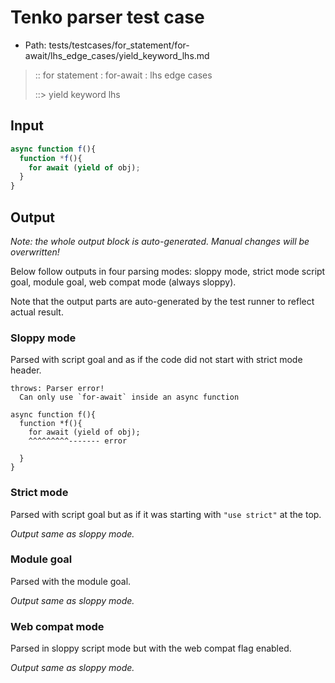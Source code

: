 # Tenko parser test case

- Path: tests/testcases/for_statement/for-await/lhs_edge_cases/yield_keyword_lhs.md

> :: for statement : for-await : lhs edge cases
>
> ::> yield keyword lhs

## Input

`````js
async function f(){
  function *f(){
    for await (yield of obj);
  }
}
`````

## Output

_Note: the whole output block is auto-generated. Manual changes will be overwritten!_

Below follow outputs in four parsing modes: sloppy mode, strict mode script goal, module goal, web compat mode (always sloppy).

Note that the output parts are auto-generated by the test runner to reflect actual result.

### Sloppy mode

Parsed with script goal and as if the code did not start with strict mode header.

`````
throws: Parser error!
  Can only use `for-await` inside an async function

async function f(){
  function *f(){
    for await (yield of obj);
    ^^^^^^^^^------- error

  }
}
`````

### Strict mode

Parsed with script goal but as if it was starting with `"use strict"` at the top.

_Output same as sloppy mode._

### Module goal

Parsed with the module goal.

_Output same as sloppy mode._

### Web compat mode

Parsed in sloppy script mode but with the web compat flag enabled.

_Output same as sloppy mode._
